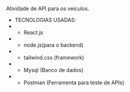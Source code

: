 Atividade de API para os veiculos.

* TECNOLOGIAS USADAS:
* - React.js
* - node.js(para o backend)
* - tailwind.css (framework)
* - Mysql (Banco de dados)
* - Postman (Ferramenta para teste de APIs)
